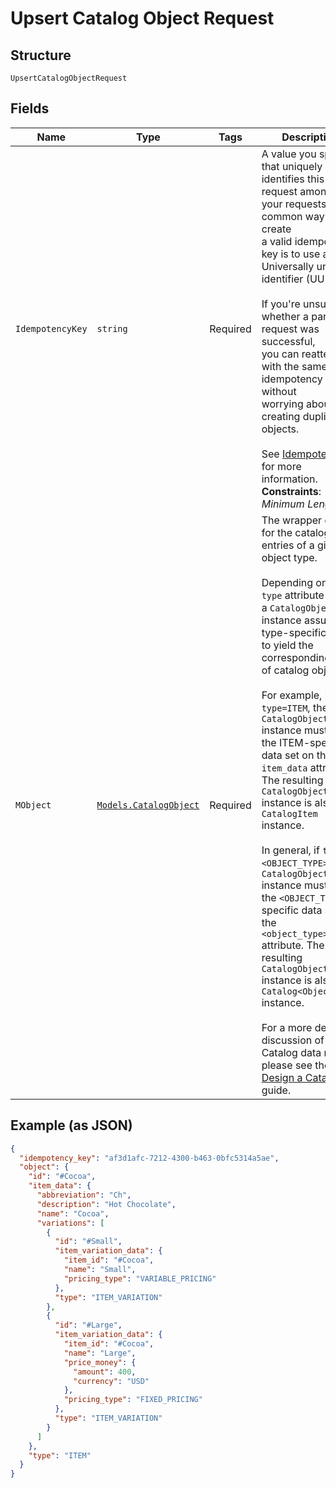 
# Upsert Catalog Object Request

## Structure

`UpsertCatalogObjectRequest`

## Fields

| Name | Type | Tags | Description |
|  --- | --- | --- | --- |
| `IdempotencyKey` | `string` | Required | A value you specify that uniquely identifies this<br>request among all your requests. A common way to create<br>a valid idempotency key is to use a Universally unique<br>identifier (UUID).<br><br>If you're unsure whether a particular request was successful,<br>you can reattempt it with the same idempotency key without<br>worrying about creating duplicate objects.<br><br>See [Idempotency](../../https://developer.squareup.com/docs/basics/api101/idempotency) for more information.<br>**Constraints**: *Minimum Length*: `1` |
| `MObject` | [`Models.CatalogObject`](../../doc/models/catalog-object.md) | Required | The wrapper object for the catalog entries of a given object type.<br><br>Depending on the `type` attribute value, a `CatalogObject` instance assumes a type-specific data to yield the corresponding type of catalog object.<br><br>For example, if `type=ITEM`, the `CatalogObject` instance must have the ITEM-specific data set on the `item_data` attribute. The resulting `CatalogObject` instance is also a `CatalogItem` instance.<br><br>In general, if `type=<OBJECT_TYPE>`, the `CatalogObject` instance must have the `<OBJECT_TYPE>`-specific data set on the `<object_type>_data` attribute. The resulting `CatalogObject` instance is also a `Catalog<ObjectType>` instance.<br><br>For a more detailed discussion of the Catalog data model, please see the<br>[Design a Catalog](../../https://developer.squareup.com/docs/catalog-api/design-a-catalog) guide. |

## Example (as JSON)

```json
{
  "idempotency_key": "af3d1afc-7212-4300-b463-0bfc5314a5ae",
  "object": {
    "id": "#Cocoa",
    "item_data": {
      "abbreviation": "Ch",
      "description": "Hot Chocolate",
      "name": "Cocoa",
      "variations": [
        {
          "id": "#Small",
          "item_variation_data": {
            "item_id": "#Cocoa",
            "name": "Small",
            "pricing_type": "VARIABLE_PRICING"
          },
          "type": "ITEM_VARIATION"
        },
        {
          "id": "#Large",
          "item_variation_data": {
            "item_id": "#Cocoa",
            "name": "Large",
            "price_money": {
              "amount": 400,
              "currency": "USD"
            },
            "pricing_type": "FIXED_PRICING"
          },
          "type": "ITEM_VARIATION"
        }
      ]
    },
    "type": "ITEM"
  }
}
```

